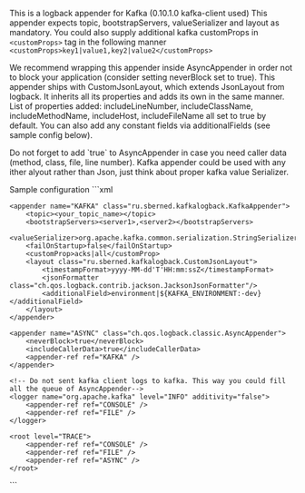 This is a logback appender for Kafka (0.10.1.0 kafka-client used)
This appender expects topic, bootstrapServers, valueSerializer and layout as mandatory.
You could also supply additional kafka customProps in `<customProps>` tag in the following manner
`<customProps>key1|value1,key2|value2</customProps>`
<p>
We recommend wrapping this appender inside AsyncAppender in order not to block your application (consider setting neverBlock set to true).
This appender ships with CustomJsonLayout, which extends JsonLayout from logback. It inherits all its properties and adds its own in the same manner.
List of properties added: includeLineNumber, includeClassName, includeMethodName, includeHost, includeFileName all set to true by default.
You can also add any constant fields via additionalFields (see sample config below).
<p>
Do not forget to add `<includeCallerData>true</includeCallerData>` to AsyncAppender in case you need caller data (method, class, file, line number).
Kafka appender could be used with any ither alyout rather than Json, just think about proper kafka value Serializer.
<p>
Sample configuration
```xml
<?xml version="1.0" encoding="UTF-8"?>
<configuration>

    <appender name="KAFKA" class="ru.sberned.kafkalogback.KafkaAppender">
        <topic><your_topic_name></topic>
        <bootstrapServers><server1>,<server2></bootstrapServers>
        <valueSerializer>org.apache.kafka.common.serialization.StringSerializer</valueSerializer>
        <failOnStartup>false</failOnStartup>
        <customProp>acks|all</customProp>
        <layout class="ru.sberned.kafkalogback.CustomJsonLayout">
            <timestampFormat>yyyy-MM-dd'T'HH:mm:ssZ</timestampFormat>
            <jsonFormatter class="ch.qos.logback.contrib.jackson.JacksonJsonFormatter"/>
            <additionalField>environment|${KAFKA_ENVIRONMENT:-dev}</additionalField>
        </layout>
    </appender>

    <appender name="ASYNC" class="ch.qos.logback.classic.AsyncAppender">
        <neverBlock>true</neverBlock>
        <includeCallerData>true</includeCallerData>
        <appender-ref ref="KAFKA" />
    </appender>

    <!-- Do not sent kafka client logs to kafka. This way you could fill all the queue of AsyncAppender-->
    <logger name="org.apache.kafka" level="INFO" additivity="false">
        <appender-ref ref="CONSOLE" />
        <appender-ref ref="FILE" />
    </logger>

    <root level="TRACE">
        <appender-ref ref="CONSOLE" />
        <appender-ref ref="FILE" />
        <appender-ref ref="ASYNC" />
    </root>

</configuration>
```
